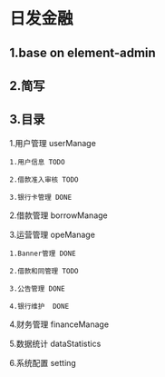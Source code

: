 # 日发金融
## 1.base on element-admin

## 2.简写

## 3.目录
 1.用户管理 userManage
    
    1.用户信息 TODO 
   
    2.借款准入审核 TODO 
    
    3.银行卡管理 DONE

 2.借款管理 borrowManage
 
 3.运营管理 opeManage
 
    1.Banner管理 DONE
    
    2.借款和同管理 TODO
    
    3.公告管理 DONE
    
    4.银行维护  DONE
 
 4.财务管理 financeManage
 
 5.数据统计 dataStatistics
 
 6.系统配置 setting